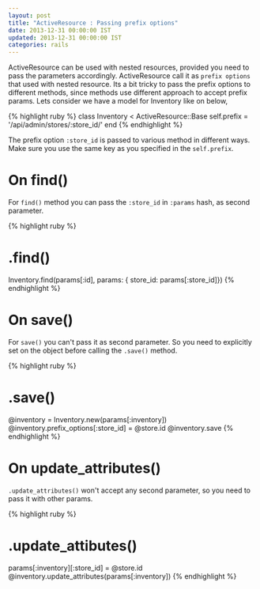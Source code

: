 ```yaml
---
layout: post
title: "ActiveResource : Passing prefix options"
date: 2013-12-31 00:00:00 IST
updated: 2013-12-31 00:00:00 IST
categories: rails
---
```


ActiveResource can be used with nested resources, provided you need to pass the parameters accordingly. ActiveResource call it as `prefix options` that used with nested resource. Its a bit tricky to pass the prefix options to different methods, since methods use different approach to accept prefix params. Lets consider we have a model for Inventory like on below,

{% highlight ruby %}
class Inventory < ActiveResource::Base
self.prefix = '/api/admin/stores/:store_id/'
end
{% endhighlight %}

The prefix option `:store_id` is passed to various method in different ways. Make sure you use the same key as you specified in the `self.prefix`.

# On find()

For `find()` method you can pass the `:store_id` in `:params` hash, as second parameter.

{% highlight ruby %}

# .find()

Inventory.find(params[:id], params: { store_id: params[:store_id]})
{% endhighlight %}

# On save()

For `save()` you can't pass it as second parameter. So you need to explicitly set on the object before calling the `.save()` method.

{% highlight ruby %}

# .save()

@inventory = Inventory.new(params[:inventory])
@inventory.prefix_options[:store_id] = @store.id
@inventory.save
{% endhighlight %}

# On update_attributes()

`.update_attributes()` won't accept any second parameter, so you need to pass it with other params.

{% highlight ruby %}

# .update_attibutes()

params[:inventory][:store_id] = @store.id
@inventory.update_attributes(params[:inventory])
{% endhighlight %}
